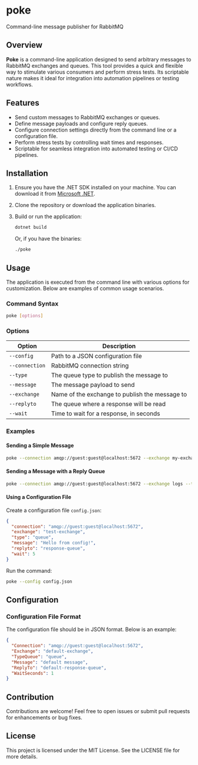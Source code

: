 # poke

Command-line message publisher for RabbitMQ

## Overview

**Poke** is a command-line application designed to send arbitrary messages to RabbitMQ exchanges and queues. This tool provides a quick and flexible way to stimulate various consumers and perform stress tests. Its scriptable nature makes it ideal for integration into automation pipelines or testing workflows.

## Features

- Send custom messages to RabbitMQ exchanges or queues.
- Define message payloads and configure reply queues.
- Configure connection settings directly from the command line or a configuration file.
- Perform stress tests by controlling wait times and responses.
- Scriptable for seamless integration into automated testing or CI/CD pipelines.

## Installation

1. Ensure you have the .NET SDK installed on your machine. You can download it from [Microsoft .NET](https://dotnet.microsoft.com/download).
2. Clone the repository or download the application binaries.
3. Build or run the application:
   ```bash
   dotnet build
   ```

   Or, if you have the binaries:
   ```bash
   ./poke
   ```

## Usage

The application is executed from the command line with various options for customization. Below are examples of common usage scenarios.

### Command Syntax

```bash
poke [options]
```

### Options

| Option                  | Description                                                             |
|-------------------------|-------------------------------------------------------------------------|
| `--config`             | Path to a JSON configuration file                                        |
| `--connection`         | RabbitMQ connection string                                               |
| `--type`               | The queue type to publish the message to                                 |
| `--message`            | The message payload to send                                              |
| `--exchange`           | Name of the exchange to publish the message to                           |
| `--replyto`            | The queue where a response will be read                                  |
| `--wait`               | Time to wait for a response, in seconds                                  |

### Examples

#### Sending a Simple Message

```bash
poke --connection amqp://guest:guest@localhost:5672 --exchange my-exchange --type queue --message "Hello, Poke!"
```

#### Sending a Message with a Reply Queue

```bash
poke --connection amqp://guest:guest@localhost:5672 --exchange logs --type queue --message "Request Data" --replyto response-queue --wait 5000
```

#### Using a Configuration File

Create a configuration file `config.json`:

```json
{
  "connection": "amqp://guest:guest@localhost:5672",
  "exchange": "test-exchange",
  "type": "queue",
  "message": "Hello from config!",
  "replyto": "response-queue",
  "wait": 5
}
```

Run the command:

```bash
poke --config config.json
```

## Configuration

### Configuration File Format

The configuration file should be in JSON format. Below is an example:

```json
{
  "Connection": "amqp://guest:guest@localhost:5672",
  "Exchange": "default-exchange",
  "TypeQueue": "queue",
  "Message": "default message",
  "ReplyTo": "default-response-queue",
  "WaitSeconds": 1
}
```

## Contribution

Contributions are welcome! Feel free to open issues or submit pull requests for enhancements or bug fixes.

## License

This project is licensed under the MIT License. See the LICENSE file for more details.

